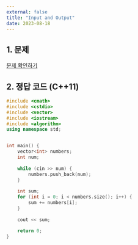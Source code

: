 ```yaml
---
external: false
title: "Input and Output"
date: 2023-08-18
---
```


## 1. 문제

[문제 확인하기](https://www.hackerrank.com/challenges/cpp-input-and-output/problem?isFullScreen=true&h_r=next-challenge&h_v=zen)

## 2. 정답 코드 (C++11)

```cpp
#include <cmath>
#include <cstdio>
#include <vector>
#include <iostream>
#include <algorithm>
using namespace std;


int main() {
    vector<int> numbers;
    int num;
    
    while (cin >> num) {
        numbers.push_back(num);
    }
    
    int sum;
    for (int i = 0; i < numbers.size(); i++) {
        sum += numbers[i];
    }
    
    cout << sum;
    
    return 0;
}
```
